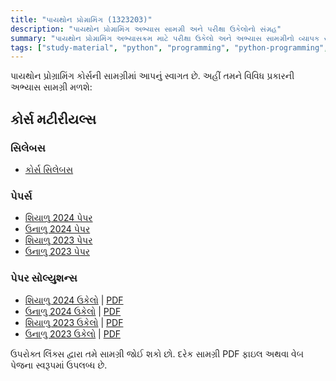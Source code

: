 ```yaml
---
title: "પાયથોન પ્રોગ્રામિંગ (1323203)"
description: "પાયથોન પ્રોગ્રામિંગ અભ્યાસ સામગ્રી અને પરીક્ષા ઉકેલોનો સંગ્રહ"
summary: "પાયથોન પ્રોગ્રામિંગ અભ્યાસક્રમ માટે પરીક્ષા ઉકેલો અને અભ્યાસ સામગ્રીનો વ્યાપક સંગ્રહ"
tags: ["study-material", "python", "programming", "python-programming", "exam-solutions", "1323203"]
---
```


પાયથોન પ્રોગ્રામિંગ કોર્સની સામગ્રીમાં આપનું સ્વાગત છે. અહીં તમને વિવિધ પ્રકારની અભ્યાસ સામગ્રી મળશે:

## કોર્સ મટીરીયલ્સ

### સિલેબસ

- [કોર્સ સિલેબસ](/resources/study-materials/32-ict/sem-2/1323203-python/1323203.pdf)

### પેપર્સ

- [શિયાળુ 2024 પેપર](/resources/study-materials/32-ict/sem-2/1323203-python/1323203-Winter-2024.pdf)
- [ઉનાળુ 2024 પેપર](/resources/study-materials/32-ict/sem-2/1323203-python/1323203-Summer-2024.pdf)
- [શિયાળુ 2023 પેપર](/resources/study-materials/32-ict/sem-2/1323203-python/1323203-Winter-2023.pdf)
- [ઉનાળુ 2023 પેપર](/resources/study-materials/32-ict/sem-2/1323203-python/1323203-Summer-2023.pdf)

### પેપર સોલ્યુશન્સ

- [શિયાળુ 2024 ઉકેલો](1323203-winter-2024-solution) | [PDF](1323203-winter-2024-solution.gu.pdf)
- [ઉનાળુ 2024 ઉકેલો](1323203-summer-2024-solution) | [PDF](1323203-summer-2024-solution.gu.pdf)
- [શિયાળુ 2023 ઉકેલો](1323203-winter-2023-solution) | [PDF](1323203-winter-2023-solution.gu.pdf)
- [ઉનાળુ 2023 ઉકેલો](1323203-summer-2023-solution) | [PDF](1323203-summer-2023-solution.gu.pdf)

ઉપરોક્ત લિંક્સ દ્વારા તમે સામગ્રી જોઈ શકો છો. દરેક સામગ્રી PDF ફાઇલ અથવા વેબ પેજના સ્વરૂપમાં ઉપલબ્ધ છે.
